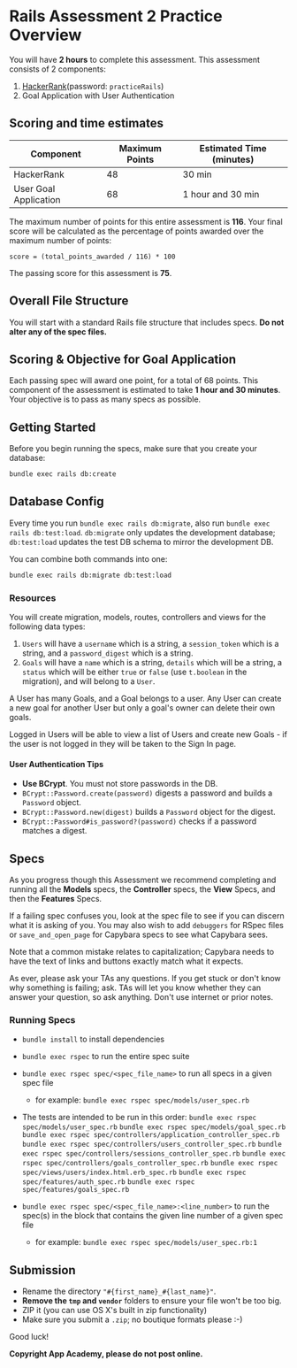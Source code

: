 # Rails Assessment 2 Practice Overview

You will have **2 hours** to complete this assessment. This assessment consists
of 2 components:

1. [HackerRank](http://hr.gs/c5ea833c-02b4-4828-81d8-48de3f8629d8)(password:
   `practiceRails`)
2. Goal Application with User Authentication

## Scoring and time estimates

| Component             | Maximum Points | Estimated Time (minutes) |
| --------------------- | -------------- | ------------------------ |
| HackerRank            | 48             | 30 min                   |
| User Goal Application | 68             | 1 hour and 30 min        |

The maximum number of points for this entire assessment is **116**. Your final
score will be calculated as the percentage of points awarded over the maximum
number of points:

`score = (total_points_awarded / 116) * 100`

The passing score for this assessment is **75**.

## Overall File Structure

You will start with a standard Rails file structure that includes specs. **Do
not alter any of the spec files.**

## Scoring & Objective for Goal Application

Each passing spec will award one point, for a total of 68 points. This component
of the assessment is estimated to take **1 hour and 30 minutes**. Your objective
is to pass as many specs as possible.

## Getting Started

Before you begin running the specs, make sure that you create your database:

```sh
bundle exec rails db:create
```

## Database Config

Every time you run `bundle exec rails db:migrate`, also run
`bundle exec rails db:test:load`. `db:migrate` only updates the development
database; `db:test:load` updates the test DB schema to mirror the development
DB.

You can combine both commands into one:

```sh
bundle exec rails db:migrate db:test:load
```

### Resources

You will create migration, models, routes, controllers and views for the
following data types:

1. `Users` will have a `username` which is a string, a `session_token` which is
   a string, and a `password_digest` which is a string.
2. `Goals` will have a `name` which is a string, `details` which will be a
   string, a `status` which will be either `true` or `false` (use `t.boolean` in
   the migration), and will belong to a `User`.

A User has many Goals, and a Goal belongs to a user. Any User can create a new
goal for another User but only a goal's owner can delete their own goals.

Logged in Users will be able to view a list of Users and create new Goals - if
the user is not logged in they will be taken to the Sign In page.

#### User Authentication Tips

- **Use BCrypt**. You must not store passwords in the DB.
- `BCrypt::Password.create(password)` digests a password and builds a `Password`
  object.
- `BCrypt::Password.new(digest)` builds a `Password` object for the digest.
- `BCrypt::Password#is_password?(password)` checks if a password matches a
  digest.

## Specs

As you progress though this Assessment we recommend completing and running all
the **Models** specs, the **Controller** specs, the **View** Specs, and then the
**Features** Specs.

If a failing spec confuses you, look at the spec file to see if you can discern
what it is asking of you. You may also wish to add `debuggers` for RSpec files
or `save_and_open_page` for Capybara specs to see what Capybara sees.

Note that a common mistake relates to capitalization; Capybara needs to have the
text of links and buttons exactly match what it expects.

As ever, please ask your TAs any questions. If you get stuck or don't know why
something is failing; ask. TAs will let you know whether they can answer your
question, so ask anything. Don't use internet or prior notes.

### Running Specs

- `bundle install` to install dependencies
- `bundle exec rspec` to run the entire spec suite
- `bundle exec rspec spec/<spec_file_name>` to run all specs in a given spec
  file

  - for example: `bundle exec rspec spec/models/user_spec.rb`

- The tests are intended to be run in this order:
  `bundle exec rspec spec/models/user_spec.rb`
  `bundle exec rspec spec/models/goal_spec.rb`
  `bundle exec rspec spec/controllers/application_controller_spec.rb`
  `bundle exec rspec spec/controllers/users_controller_spec.rb`
  `bundle exec rspec spec/controllers/sessions_controller_spec.rb`
  `bundle exec rspec spec/controllers/goals_controller_spec.rb`
  `bundle exec rspec spec/views/users/index.html.erb_spec.rb`
  `bundle exec rspec spec/features/auth_spec.rb`
  `bundle exec rspec spec/features/goals_spec.rb`

- `bundle exec rspec spec/<spec_file_name>:<line_number>` to run the spec(s) in
  the block that contains the given line number of a given spec file
  - for example: `bundle exec rspec spec/models/user_spec.rb:1`

## Submission

- Rename the directory `"#{first_name}_#{last_name}"`.
- **Remove the `tmp` and `vendor`** folders to ensure your file won't be too
  big.
- ZIP it (you can use OS X's built in zip functionality)
- Make sure you submit a `.zip`; no boutique formats please :-)

Good luck!

**Copyright App Academy, please do not post online.**
